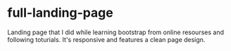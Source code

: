 # full-landing-page

Landing page that I did while learning bootstrap from online resourses and following toturials.
It's responsive and features a clean page design.
